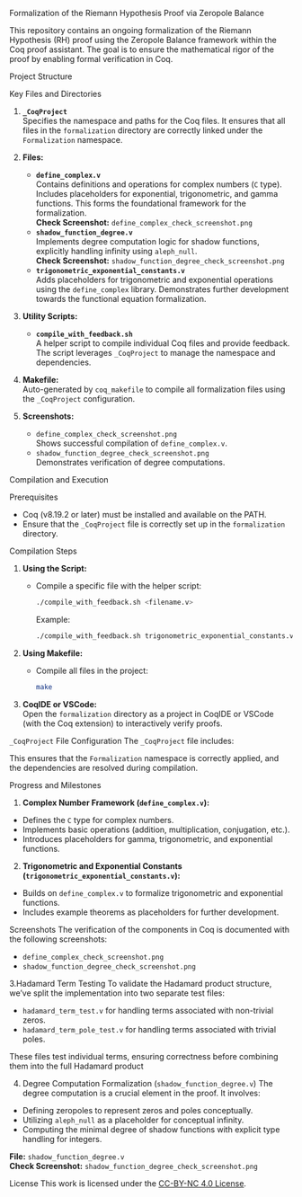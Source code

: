 Formalization of the Riemann Hypothesis Proof via Zeropole Balance

This repository contains an ongoing formalization of the Riemann Hypothesis (RH) proof using the Zeropole Balance framework within the Coq proof assistant. The goal is to ensure the mathematical rigor of the proof by enabling formal verification in Coq.

Project Structure

Key Files and Directories

1. **`_CoqProject`**  
   Specifies the namespace and paths for the Coq files. It ensures that all files in the `formalization` directory are correctly linked under the `Formalization` namespace.

2. **Files:**
   - **`define_complex.v`**  
     Contains definitions and operations for complex numbers (`C` type). Includes placeholders for exponential, trigonometric, and gamma functions. This forms the foundational framework for the formalization.  
     **Check Screenshot:** `define_complex_check_screenshot.png`
   - **`shadow_function_degree.v`**  
     Implements degree computation logic for shadow functions, explicitly handling infinity using `aleph_null`.  
     **Check Screenshot:** `shadow_function_degree_check_screenshot.png`
   - **`trigonometric_exponential_constants.v`**  
     Adds placeholders for trigonometric and exponential operations using the `define_complex` library. Demonstrates further development towards the functional equation formalization.

3. **Utility Scripts:**
   - **`compile_with_feedback.sh`**  
     A helper script to compile individual Coq files and provide feedback. The script leverages `_CoqProject` to manage the namespace and dependencies.

4. **Makefile:**  
   Auto-generated by `coq_makefile` to compile all formalization files using the `_CoqProject` configuration.

5. **Screenshots:**  
   - `define_complex_check_screenshot.png`  
     Shows successful compilation of `define_complex.v`.
   - `shadow_function_degree_check_screenshot.png`  
     Demonstrates verification of degree computations.

Compilation and Execution

Prerequisites
- Coq (v8.19.2 or later) must be installed and available on the PATH.
- Ensure that the `_CoqProject` file is correctly set up in the `formalization` directory.

Compilation Steps

1. **Using the Script:**
   - Compile a specific file with the helper script:  
     ```bash
     ./compile_with_feedback.sh <filename.v>
     ```
     Example:
     ```bash
     ./compile_with_feedback.sh trigonometric_exponential_constants.v
     ```

2. **Using Makefile:**
   - Compile all files in the project:  
     ```bash
     make
     ```

3. **CoqIDE or VSCode:**  
   Open the `formalization` directory as a project in CoqIDE or VSCode (with the Coq extension) to interactively verify proofs.

`_CoqProject` File Configuration
The `_CoqProject` file includes:

This ensures that the `Formalization` namespace is correctly applied, and the dependencies are resolved during compilation.

Progress and Milestones

1. **Complex Number Framework (`define_complex.v`):**
- Defines the `C` type for complex numbers.
- Implements basic operations (addition, multiplication, conjugation, etc.).
- Introduces placeholders for gamma, trigonometric, and exponential functions.

2. **Trigonometric and Exponential Constants (`trigonometric_exponential_constants.v`):**
- Builds on `define_complex.v` to formalize trigonometric and exponential functions.
- Includes example theorems as placeholders for further development.

Screenshots
The verification of the components in Coq is documented with the following screenshots:
- `define_complex_check_screenshot.png`
- `shadow_function_degree_check_screenshot.png`

3.Hadamard Term Testing
To validate the Hadamard product structure, we’ve split the implementation into two separate test files:
- `hadamard_term_test.v` for handling terms associated with non-trivial zeros.
- `hadamard_term_pole_test.v` for handling terms associated with trivial poles.

These files test individual terms, ensuring correctness before combining them into the full Hadamard product

4. Degree Computation Formalization (`shadow_function_degree.v`)
The degree computation is a crucial element in the proof. It involves:
- Defining zeropoles to represent zeros and poles conceptually.
- Utilizing `aleph_null` as a placeholder for conceptual infinity.
- Computing the minimal degree of shadow functions with explicit type handling for integers.

**File:** `shadow_function_degree.v`  
**Check Screenshot:** `shadow_function_degree_check_screenshot.png`

License
This work is licensed under the [CC-BY-NC 4.0 License](https://github.com/attila-ac/Proof_RH_via_Zeropole_Balance/blob/main/LICENSE.txt).

